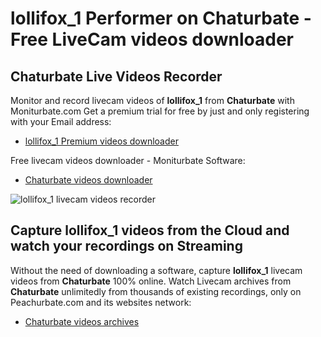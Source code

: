 # lollifox_1 Performer on Chaturbate - Free LiveCam videos downloader

## Chaturbate Live Videos Recorder

Monitor and record livecam videos of **lollifox_1** from **Chaturbate** with Moniturbate.com
Get a premium trial for free by just and only registering with your Email address:
* [lollifox_1 Premium videos downloader](https://moniturbate.com/request-demo-licence-key.html)

Free livecam videos downloader - Moniturbate Software:
* [Chaturbate videos downloader](https://moniturbate.com/moniturbate-download-software.html)

![lollifox_1 livecam videos recorder](https://peachurnet.com/templates/moniturbate-software.png)


## Capture lollifox_1 videos from the Cloud and watch your recordings on Streaming

Without the need of downloading a software, capture **lollifox_1** livecam videos from **Chaturbate** 100% online.
Watch Livecam archives from **Chaturbate** unlimitedly from thousands of existing recordings, only on Peachurbate.com and its websites network:
* [Chaturbate videos archives](https://peachurnet.com/)